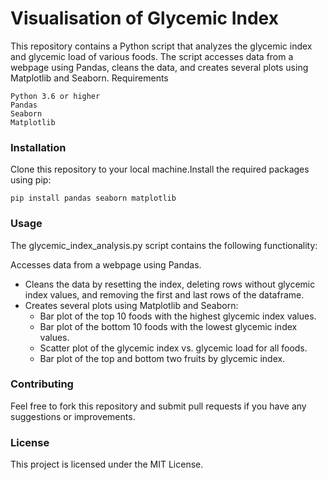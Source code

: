 # Visualisation of Glycemic Index 

This repository contains a Python script that analyzes the glycemic index and glycemic load of various foods. The script accesses data from a webpage using Pandas, cleans the data, and creates several plots using Matplotlib and Seaborn.
Requirements

    Python 3.6 or higher
    Pandas
    Seaborn
    Matplotlib

### Installation

Clone this repository to your local machine.Install the required packages using pip:

`pip install pandas seaborn matplotlib `
 

### Usage

The glycemic_index_analysis.py script contains the following functionality:

Accesses data from a webpage using Pandas.
- Cleans the data by resetting the index, deleting rows without glycemic index values, and removing the first and last rows of the dataframe.
- Creates several plots using Matplotlib and Seaborn:
     - Bar plot of the top 10 foods with the highest glycemic index values.
     - Bar plot of the bottom 10 foods with the lowest glycemic index values.
     - Scatter plot of the glycemic index vs. glycemic load for all foods.
     - Bar plot of the top and bottom two fruits by glycemic index.

### Contributing

Feel free to fork this repository and submit pull requests if you have any suggestions or improvements.
### License

This project is licensed under the MIT License.

